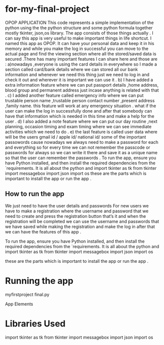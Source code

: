 # for-my-final-project 
OPOP APPLICATION 
This code represents a simple implementation of the python using the the python structure and some python formula together mostly tkinter, json,os library. The app consists of those things actually .
I can say this app is very useful to make important things in life shortcut. I named this app as OPOP. It can have your personal data and keep it in his memory and while you make the log in successful you can move to the actual page and find the viewing section where all the stored/saved data is secured .There has many important features I can share here and those are : a)nowadays ,everyone is using the card details in everywhere so I made a section called card/bank details where we can stored all our bank information and whenever we need this thing just we need to log in and check it out and wherever it is important we can use it .
b) I have added a extra information feature where we can put passport details ,home address, blood group and permanent address just incase anything is related with that .
c) I added another feature called emergency info where we can put trustable person name ,trustable person contact number ,present address ,family name. this feature will work at any emergency situation . what if the user can make the log in successfully done and after that somebody can have that information which is needed in this time and make a help for the user .
d) I also added a note feature where we can put our day routine ,next planning, occasion timing and exam timing where we can see immediate activities which we need to do .
e) the last feature is called user data where will be the users gmail id / apple id/ national id/ some of the important passowords cause nowadays we always need to make a password for each and everything so for every time we can not remember the passcode or passwords for always so we can write it there and save it as a unique name so that the user can remember the passwords .
 To run the app, ensure you have Python installed, and then install the required dependencies from the `requirements. It is all about the python and 
import tkinter as tk
from tkinter import messagebox
import json
import os
these are the parts which is important to install the app or run the app .
## How to run the app 
We just need to have the user details and passwords 
For new users we have to make a registration where the username and password that we need to create and press the registration button that’s it and when the registration will be completed we can use the username and passwords that we have saved while making the registration and make the log in after that we can have the  features of this app .

To run the app, ensure you have Python installed, and then install the required dependencies from the `requirements. It is all about the python and 
import tkinter as tk
from tkinter import messagebox
import json
import os

these are the parts which is important to install the app or run the app .
# Running the app
myfirstproject final.py 

App Elements
 


# Libraries Used
import tkinter as tk
from tkinter import messagebox
import json
import os

